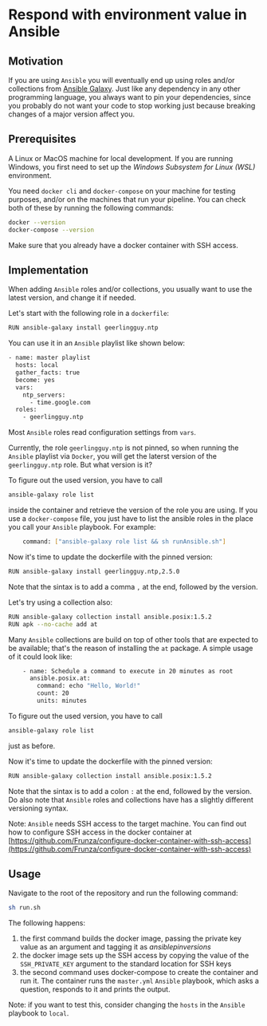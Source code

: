 # Respond with environment value in Ansible

## Motivation

If you are using `Ansible` you will eventually end up using roles and/or collections from [Ansible Galaxy](https://galaxy.ansible.com/ui/). Just like any dependency in any other programming language, you always want to pin your dependencies, since you probably do not want your code to stop working just because breaking changes of a major version affect you.

## Prerequisites

A Linux or MacOS machine for local development. If you are running Windows, you first need to set up the *Windows Subsystem for Linux (WSL)* environment.

You need `docker cli` and `docker-compose` on your machine for testing purposes, and/or on the machines that run your pipeline.
You can check both of these by running the following commands:
```sh
docker --version
docker-compose --version
```

Make sure that you already have a docker container with SSH access.

## Implementation

When adding `Ansible` roles and/or collections, you usually want to use the latest version, and change it if needed.

Let's start with the following role in a `dockerfile`:
```sh
RUN ansible-galaxy install geerlingguy.ntp
```
You can use it in an `Ansible` playlist like shown below:
```sh
- name: master playlist
  hosts: local
  gather_facts: true
  become: yes
  vars:
    ntp_servers:
      - time.google.com
  roles:
    - geerlingguy.ntp
```
Most `Ansible` roles read configuration settings from `vars`. 

Currently, the role `geerlingguy.ntp` is not pinned, so when running the `Ansible` playlist via `Docker`, you will get the laterst version of the `geerlingguy.ntp` role. But what version is it?

To figure out the used version, you have to call
```sh
ansible-galaxy role list
```
inside the container and retrieve the version of the role you are using.
If you use a `docker-compose` file, you just have to list the ansible roles in the place you call your `Ansible` playbook. For example:
```sh
    command: ["ansible-galaxy role list && sh runAnsible.sh"]
```

Now it's time to update the dockerfile with the pinned version:
```sh
RUN ansible-galaxy install geerlingguy.ntp,2.5.0
```
Note that the sintax is to add a comma `,` at the end, followed by the version.

Let's try using a collection also:
```sh
RUN ansible-galaxy collection install ansible.posix:1.5.2
RUN apk --no-cache add at
```
Many `Ansible` collections are build on top of other tools that are expected to be available; that's the reason of installing the `at` package.
A simple usage of it could look like:
```sh
    - name: Schedule a command to execute in 20 minutes as root
      ansible.posix.at:
        command: echo "Hello, World!"
        count: 20
        units: minutes
```

To figure out the used version, you have to call
```sh
ansible-galaxy role list
```
just as before.

Now it's time to update the dockerfile with the pinned version:
```sh
RUN ansible-galaxy collection install ansible.posix:1.5.2
```
Note that the sintax is to add a colon `:` at the end, followed by the version.
Do also note that `Ansible` roles and collections have has a slightly different versioning syntax. 

Note: `Ansible` needs SSH access to the target machine. You can find out how to configure SSH access in the docker container at [https://github.com/Frunza/configure-docker-container-with-ssh-access](https://github.com/Frunza/configure-docker-container-with-ssh-access)

## Usage

Navigate to the root of the repository and run the following command:
```sh
sh run.sh 
```

The following happens:
1) the first command builds the docker image, passing the private key value as an argument and tagging it as *ansiblepinversions*
2) the docker image sets up the SSH access by copying the value of the `SSH_PRIVATE_KEY` argument to the standard location for SSH keys
3) the second command uses docker-compose to create the container and run it. The container runs the `master.yml` `Ansible` playbook, which asks a question, responds to it and prints the output.

Note: if you want to test this, consider changing the `hosts` in the `Ansible` playbook to `local`.

